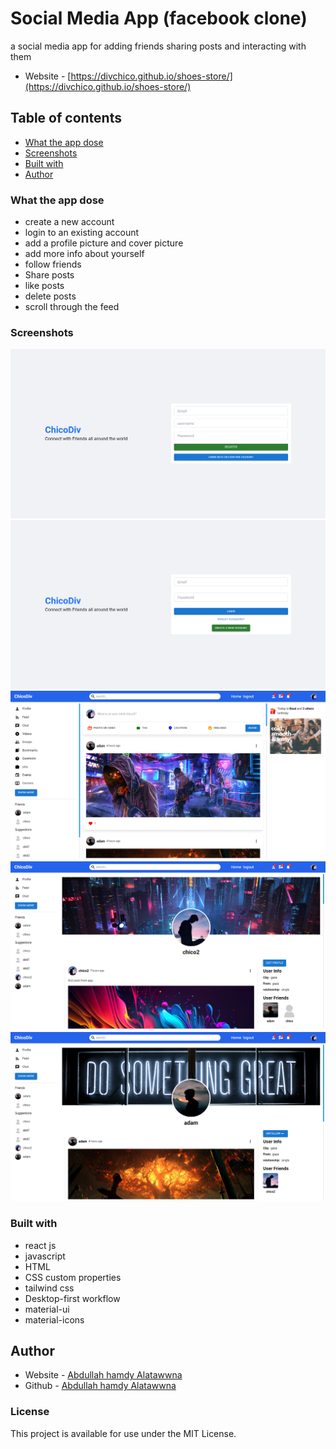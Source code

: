 # Social Media App (facebook clone)

a social media app for adding friends sharing posts and interacting with them

- Website - [https://divchico.github.io/shoes-store/](https://divchico.github.io/shoes-store/)

## Table of contents

- [What the app dose](#What-the-app-dose)
- [Screenshots](#screenshots)
- [Built with](#built-with)
- [Author](#author)

### What the app dose

- create a new account
- login to an existing account
- add a profile picture and cover picture
- add more info about yourself
- follow friends
- Share posts
- like posts
- delete posts
- scroll through the feed

### Screenshots

![](./screenshot.png)
![](./screenshot2.png)
![](./screenshot3.png)
![](./screenshot4.png)
![](./screenshot5.png)

### Built with

- react js
- javascript
- HTML
- CSS custom properties
- tailwind css
- Desktop-first workflow
- material-ui
- material-icons

## Author

- Website - [Abdullah hamdy Alatawwna](http://chicodiv.com/)
- Github - [Abdullah hamdy Alatawwna](https://github.com/DivChico)

### License

This project is available for use under the MIT License.
